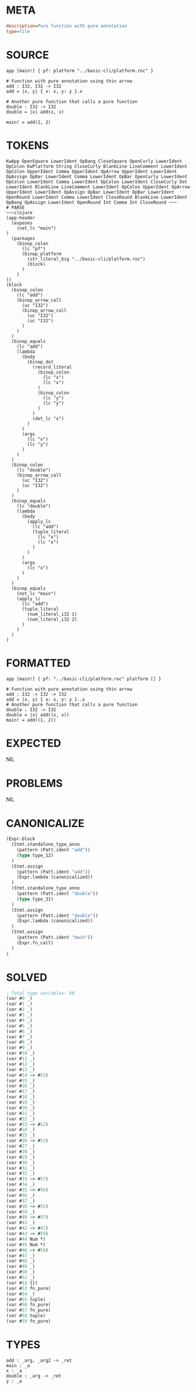# META
~~~ini
description=Pure function with pure annotation
type=file
~~~
# SOURCE
~~~roc
app [main!] { pf: platform "../basic-cli/platform.roc" }

# Function with pure annotation using thin arrow
add : I32, I32 -> I32
add = |x, y| { x: x, y: y }.x

# Another pure function that calls a pure function
double : I32 -> I32
double = |x| add(x, x)

main! = add(1, 2)
~~~
# TOKENS
~~~text
KwApp OpenSquare LowerIdent OpBang CloseSquare OpenCurly LowerIdent OpColon KwPlatform String CloseCurly BlankLine LineComment LowerIdent OpColon UpperIdent Comma UpperIdent OpArrow UpperIdent LowerIdent OpAssign OpBar LowerIdent Comma LowerIdent OpBar OpenCurly LowerIdent OpColon LowerIdent Comma LowerIdent OpColon LowerIdent CloseCurly Dot LowerIdent BlankLine LineComment LowerIdent OpColon UpperIdent OpArrow UpperIdent LowerIdent OpAssign OpBar LowerIdent OpBar LowerIdent OpenRound LowerIdent Comma LowerIdent CloseRound BlankLine LowerIdent OpBang OpAssign LowerIdent OpenRound Int Comma Int CloseRound ~~~
# PARSE
~~~clojure
(app-header
  (exposes
    (not_lc "main")
)
  (packages
    (binop_colon
      (lc "pf")
      (binop_platform
        (str_literal_big "../basic-cli/platform.roc")
        (block)
      )
    )
))
(block
  (binop_colon
    (lc "add")
    (binop_arrow_call
      (uc "I32")
      (binop_arrow_call
        (uc "I32")
        (uc "I32")
      )
    )
  )
  (binop_equals
    (lc "add")
    (lambda
      (body
        (binop_dot
          (record_literal
            (binop_colon
              (lc "x")
              (lc "x")
            )
            (binop_colon
              (lc "y")
              (lc "y")
            )
          )
          (dot_lc "x")
        )
      )
      (args
        (lc "x")
        (lc "y")
      )
    )
  )
  (binop_colon
    (lc "double")
    (binop_arrow_call
      (uc "I32")
      (uc "I32")
    )
  )
  (binop_equals
    (lc "double")
    (lambda
      (body
        (apply_lc
          (lc "add")
          (tuple_literal
            (lc "x")
            (lc "x")
          )
        )
      )
      (args
        (lc "x")
      )
    )
  )
  (binop_equals
    (not_lc "main")
    (apply_lc
      (lc "add")
      (tuple_literal
        (num_literal_i32 1)
        (num_literal_i32 2)
      )
    )
  )
)
~~~
# FORMATTED
~~~roc
app [main!] { pf: "../basic-cli/platform.roc" platform [] }

# Function with pure annotation using thin arrow
add : I32 -> I32 -> I32
add = |x, y| { x: x, y: y }..x
# Another pure function that calls a pure function
double : I32 -> I32
double = |x| add((x, x))
main! = add((1, 2))
~~~
# EXPECTED
NIL
# PROBLEMS
NIL
# CANONICALIZE
~~~clojure
(Expr.block
  (Stmt.standalone_type_anno
    (pattern (Patt.ident "add"))
    (type type_12)
  )
  (Stmt.assign
    (pattern (Patt.ident "add"))
    (Expr.lambda (canonicalized))
  )
  (Stmt.standalone_type_anno
    (pattern (Patt.ident "double"))
    (type type_31)
  )
  (Stmt.assign
    (pattern (Patt.ident "double"))
    (Expr.lambda (canonicalized))
  )
  (Stmt.assign
    (pattern (Patt.ident "main"))
    (Expr.fn_call)
  )
)
~~~
# SOLVED
~~~clojure
; Total type variables: 60
(var #0 _)
(var #1 _)
(var #2 _)
(var #3 _)
(var #4 _)
(var #5 _)
(var #6 _)
(var #7 _)
(var #8 _)
(var #9 _)
(var #10 _)
(var #11 _)
(var #12 _)
(var #13 _)
(var #14 -> #53)
(var #15 _)
(var #16 _)
(var #17 _)
(var #18 _)
(var #19 _)
(var #20 _)
(var #21 _)
(var #22 _)
(var #23 -> #52)
(var #24 _)
(var #25 _)
(var #26 -> #53)
(var #27 _)
(var #28 _)
(var #29 _)
(var #30 _)
(var #31 _)
(var #32 _)
(var #33 -> #57)
(var #34 _)
(var #35 -> #56)
(var #36 _)
(var #37 _)
(var #38 -> #55)
(var #39 _)
(var #40 -> #57)
(var #41 _)
(var #42 -> #47)
(var #43 -> #59)
(var #44 Num *)
(var #45 Num *)
(var #46 -> #58)
(var #47 _)
(var #48 _)
(var #49 _)
(var #50 _)
(var #51 _)
(var #52 {})
(var #53 fn_pure)
(var #54 _)
(var #55 tuple)
(var #56 fn_pure)
(var #57 fn_pure)
(var #58 tuple)
(var #59 fn_pure)
~~~
# TYPES
~~~roc
add : _arg, _arg2 -> _ret
main : _a
x : _a
double : _arg -> _ret
y : _a
~~~
